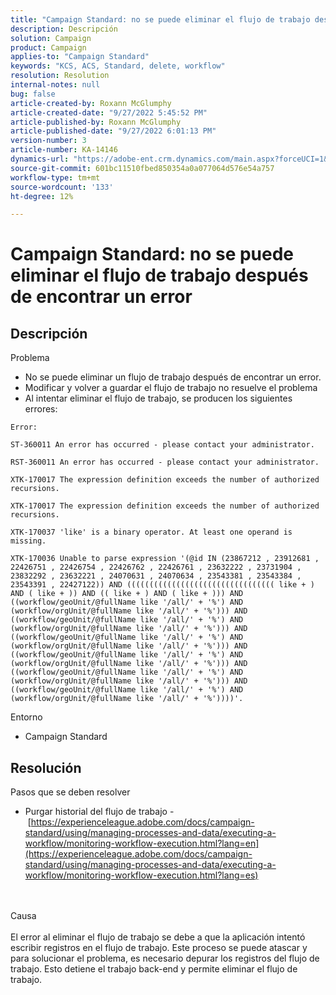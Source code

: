 ```yaml
---
title: "Campaign Standard: no se puede eliminar el flujo de trabajo después de encontrar un error"
description: Descripción
solution: Campaign
product: Campaign
applies-to: "Campaign Standard"
keywords: "KCS, ACS, Standard, delete, workflow"
resolution: Resolution
internal-notes: null
bug: false
article-created-by: Roxann McGlumphy
article-created-date: "9/27/2022 5:45:52 PM"
article-published-by: Roxann McGlumphy
article-published-date: "9/27/2022 6:01:13 PM"
version-number: 3
article-number: KA-14146
dynamics-url: "https://adobe-ent.crm.dynamics.com/main.aspx?forceUCI=1&pagetype=entityrecord&etn=knowledgearticle&id=6f704435-8c3e-ed11-9db1-00224808613b"
source-git-commit: 601bc11510fbed850354a0a077064d576e54a757
workflow-type: tm+mt
source-wordcount: '133'
ht-degree: 12%

---
```


# Campaign Standard: no se puede eliminar el flujo de trabajo después de encontrar un error

## Descripción

Problema<br>
- No se puede eliminar un flujo de trabajo después de encontrar un error.
- Modificar y volver a guardar el flujo de trabajo no resuelve el problema
- Al intentar eliminar el flujo de trabajo, se producen los siguientes errores:



```
Error:

ST-360011 An error has occurred - please contact your administrator.

RST-360011 An error has occurred - please contact your administrator.

XTK-170017 The expression definition exceeds the number of authorized recursions.

XTK-170017 The expression definition exceeds the number of authorized recursions.

XTK-170037 'like' is a binary operator. At least one operand is missing.

XTK-170036 Unable to parse expression '(@id IN (23867212 , 23912681 , 22426751 , 22426754 , 22426762 , 22426761 , 23632222 , 23731904 , 23832292 , 23632221 , 24070631 , 24070634 , 23543381 , 23543384 , 23543391 , 22427122)) AND ((((((((((((((((((((((((((((((((( like + ) AND ( like + )) AND (( like + ) AND ( like + ))) AND ((workflow/geoUnit/@fullName like '/all/' + '%') AND (workflow/orgUnit/@fullName like '/all/' + '%'))) AND ((workflow/geoUnit/@fullName like '/all/' + '%') AND (workflow/orgUnit/@fullName like '/all/' + '%'))) AND ((workflow/geoUnit/@fullName like '/all/' + '%') AND (workflow/orgUnit/@fullName like '/all/' + '%'))) AND ((workflow/geoUnit/@fullName like '/all/' + '%') AND (workflow/orgUnit/@fullName like '/all/' + '%'))) AND ((workflow/geoUnit/@fullName like '/all/' + '%') AND (workflow/orgUnit/@fullName like '/all/' + '%'))) AND ((workflow/geoUnit/@fullName like '/all/' + '%') AND (workflow/orgUnit/@fullName like '/all/' + '%'))))'.
```



Entorno
- Campaign Standard



## Resolución

Pasos que se deben resolver
- Purgar historial del flujo de trabajo - [https://experienceleague.adobe.com/docs/campaign-standard/using/managing-processes-and-data/executing-a-workflow/monitoring-workflow-execution.html?lang=en](https://experienceleague.adobe.com/docs/campaign-standard/using/managing-processes-and-data/executing-a-workflow/monitoring-workflow-execution.html?lang=es)



<br><br>Causa<br><br>
El error al eliminar el flujo de trabajo se debe a que la aplicación intentó escribir registros en el flujo de trabajo. Este proceso se puede atascar y para solucionar el problema, es necesario depurar los registros del flujo de trabajo. Esto detiene el trabajo back-end y permite eliminar el flujo de trabajo.

